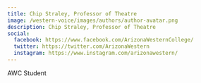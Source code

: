 ```yaml
---
title: Chip Straley, Professor of Theatre
image: /western-voice/images/authors/author-avatar.png
description: Chip Straley, Professor of Theatre
social:
  facebook: https://www.facebook.com/ArizonaWesternCollege/
  twitter: https://twitter.com/ArizonaWestern
  instagram: https://www.instagram.com/arizonawestern/
---
```


AWC Student
